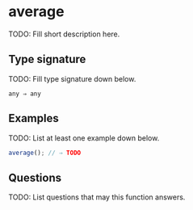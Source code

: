 # average

TODO: Fill short description here.

## Type signature

TODO: Fill type signature down below.

```
any ⇒ any
```

## Examples

TODO: List at least one example down below.

```javascript
average(); // ⇒ TODO
```

## Questions

TODO: List questions that may this function answers.
